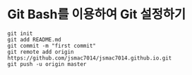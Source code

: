 # Git Bash를 이용하여 Git 설정하기
```
git init
git add README.md
git commit -m "first commit"
git remote add origin https://github.com/jsmac7014/jsmac7014.github.io.git
git push -u origin master
```